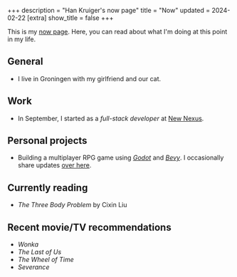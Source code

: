 +++
description = "Han Kruiger's now page"
title = "Now"
updated = 2024-02-22
[extra]
show_title = false
+++

This is my [now page](https://nownownow.com/about).
Here, you can read about what I'm doing at this point in my life.

## General

- I live in Groningen with my girlfriend and our cat. 

## Work

- In September, I started as a *full-stack developer* at [New Nexus](https://newnexus.nl/).

## Personal projects

- Building a multiplayer RPG game using [*Godot*](https://godotengine.org) and [*Bevy*](https://bevyengine.org). I occasionally share updates [over here](https://t.me/han_game_log).

## Currently reading

- *The Three Body Problem* by Cixin Liu

## Recent movie/TV recommendations

- *Wonka*
- *The Last of Us*
- *The Wheel of Time*
- *Severance*
